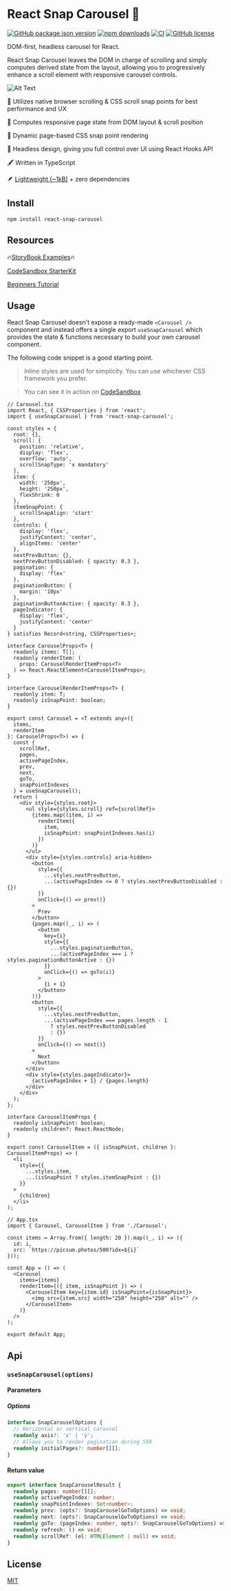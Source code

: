 # React Snap Carousel 🫰

[![GitHub package.json version](https://img.shields.io/github/package-json/v/richardscarrott/react-snap-carousel.svg)](https://www.npmjs.com/package/react-snap-carousel)
[![npm downloads](https://img.shields.io/npm/dw/react-snap-carousel)](https://www.npmjs.com/package/react-snap-carousel)
[![CI](https://github.com/richardscarrott/react-snap-carousel/actions/workflows/node.js.yml/badge.svg)](https://github.com/richardscarrott/react-snap-carousel/actions/workflows/node.js.yml)
[![GitHub license](https://img.shields.io/github/license/richardscarrott/react-snap-carousel.svg)](https://github.com/richardscarrott/react-snap-carousel/blob/main/LICENSE)

DOM-first, headless carousel for React.

React Snap Carousel leaves the DOM in charge of scrolling and simply computes derived state from the layout, allowing you to progressively enhance a scroll element with responsive carousel controls.

![Alt Text](react-snap-carousel.gif)

🧈 Utilizes native browser scrolling & CSS scroll snap points for best performance and UX

📏 Computes responsive page state from DOM layout & scroll position

📲 Dynamic page-based CSS snap point rendering

🙈 Headless design, giving you full control over UI using React Hooks API

🖋️ Written in TypeScript

🪶 [Lightweight (~1kB)](https://bundlephobia.com/package/react-snap-carousel) + zero dependencies

## Install

```
npm install react-snap-carousel
```

## Resources

🔥[StoryBook Examples](https://richardscarrott.github.io/react-snap-carousel/)🔥

[CodeSandbox StarterKit](https://codesandbox.io/s/react-snap-carousel-49vu6p?file=/src/Carousel.tsx)

[Beginners Tutorial](https://dev.to/richardscarrott/build-your-own-carousel-component-with-react-snap-carousel-1e11)

## Usage

React Snap Carousel doesn't expose a ready-made `<Carousel />` component and instead offers a single export `useSnapCarousel` which provides the state & functions necessary to build your own carousel component.

The following code snippet is a good starting point.

> Inline styles are used for simplicity. You can use whichever CSS framework you prefer.

> You can see it in action on [CodeSandbox](https://codesandbox.io/s/react-snap-carousel-49vu6p?file=/src/Carousel.tsx).

```tsx
// Carousel.tsx
import React, { CSSProperties } from 'react';
import { useSnapCarousel } from 'react-snap-carousel';

const styles = {
  root: {},
  scroll: {
    position: 'relative',
    display: 'flex',
    overflow: 'auto',
    scrollSnapType: 'x mandatory'
  },
  item: {
    width: '250px',
    height: '250px',
    flexShrink: 0
  },
  itemSnapPoint: {
    scrollSnapAlign: 'start'
  },
  controls: {
    display: 'flex',
    justifyContent: 'center',
    alignItems: 'center'
  },
  nextPrevButton: {},
  nextPrevButtonDisabled: { opacity: 0.3 },
  pagination: {
    display: 'flex'
  },
  paginationButton: {
    margin: '10px'
  },
  paginationButtonActive: { opacity: 0.3 },
  pageIndicator: {
    display: 'flex',
    justifyContent: 'center'
  }
} satisfies Record<string, CSSProperties>;

interface CarouselProps<T> {
  readonly items: T[];
  readonly renderItem: (
    props: CarouselRenderItemProps<T>
  ) => React.ReactElement<CarouselItemProps>;
}

interface CarouselRenderItemProps<T> {
  readonly item: T;
  readonly isSnapPoint: boolean;
}

export const Carousel = <T extends any>({
  items,
  renderItem
}: CarouselProps<T>) => {
  const {
    scrollRef,
    pages,
    activePageIndex,
    prev,
    next,
    goTo,
    snapPointIndexes
  } = useSnapCarousel();
  return (
    <div style={styles.root}>
      <ul style={styles.scroll} ref={scrollRef}>
        {items.map((item, i) =>
          renderItem({
            item,
            isSnapPoint: snapPointIndexes.has(i)
          })
        )}
      </ul>
      <div style={styles.controls} aria-hidden>
        <button
          style={{
            ...styles.nextPrevButton,
            ...(activePageIndex <= 0 ? styles.nextPrevButtonDisabled : {})
          }}
          onClick={() => prev()}
        >
          Prev
        </button>
        {pages.map((_, i) => (
          <button
            key={i}
            style={{
              ...styles.paginationButton,
              ...(activePageIndex === i ? styles.paginationButtonActive : {})
            }}
            onClick={() => goTo(i)}
          >
            {i + 1}
          </button>
        ))}
        <button
          style={{
            ...styles.nextPrevButton,
            ...(activePageIndex === pages.length - 1
              ? styles.nextPrevButtonDisabled
              : {})
          }}
          onClick={() => next()}
        >
          Next
        </button>
      </div>
      <div style={styles.pageIndicator}>
        {activePageIndex + 1} / {pages.length}
      </div>
    </div>
  );
};

interface CarouselItemProps {
  readonly isSnapPoint: boolean;
  readonly children?: React.ReactNode;
}

export const CarouselItem = ({ isSnapPoint, children }: CarouselItemProps) => (
  <li
    style={{
      ...styles.item,
      ...(isSnapPoint ? styles.itemSnapPoint : {})
    }}
  >
    {children}
  </li>
);
```

```tsx
// App.tsx
import { Carousel, CarouselItem } from './Carousel';

const items = Array.from({ length: 20 }).map((_, i) => ({
  id: i,
  src: `https://picsum.photos/500?idx=${i}`
}));

const App = () => (
  <Carousel
    items={items}
    renderItem={({ item, isSnapPoint }) => (
      <CarouselItem key={item.id} isSnapPoint={isSnapPoint}>
        <img src={item.src} width="250" height="250" alt="" />
      </CarouselItem>
    )}
  />
);

export default App;
```

## Api

### `useSnapCarousel(options)`

#### Parameters

##### Options

```ts
interface SnapCarouselOptions {
  // Horizontal or vertical carousel
  readonly axis?: 'x' | 'y';
  // Allows you to render pagination during SSR
  readonly initialPages?: number[][];
}
```

#### Return value

```ts
export interface SnapCarouselResult {
  readonly pages: number[][];
  readonly activePageIndex: number;
  readonly snapPointIndexes: Set<number>;
  readonly prev: (opts?: SnapCarouselGoToOptions) => void;
  readonly next: (opts?: SnapCarouselGoToOptions) => void;
  readonly goTo: (pageIndex: number, opts?: SnapCarouselGoToOptions) => void;
  readonly refresh: () => void;
  readonly scrollRef: (el: HTMLElement | null) => void;
}
```

## License

[MIT](LICENSE)
